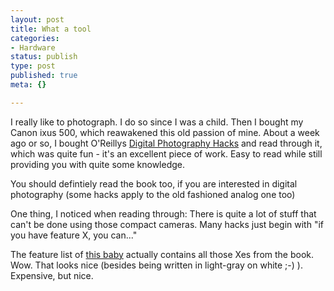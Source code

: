 ```yaml
---
layout: post
title: What a tool
categories:
- Hardware
status: publish
type: post
published: true
meta: {}

---
```

<p>
I really like to photograph. I do so since I was a child. Then I bought my Canon ixus 500, which reawakened this old passion of mine. About a week ago or so, I bought O'Reillys <a href="http://www.oreilly.com/catalog/digphotohks/">Digital Photography Hacks</a> and read through it, which was quite fun - it's an excellent piece of work. Easy to read while still providing you with quite some knowledge.
</p>
<p>You should defintiely read the book too, if you are interested in digital photography (some hacks apply to the old fashioned analog one too)</p>
<p>
One thing, I noticed when reading through: There is quite a lot of stuff that can't be done using those compact cameras. Many hacks just begin with "if you have feature X, you can..."</p>

<p>The feature list of <a href="http://www.olympusamerica.com/e1/sys_body_spec.asp">this baby</a> actually contains all those Xes from the book. Wow. That looks nice (besides being written in light-gray on white ;-) ). Expensive, but nice.</p>
